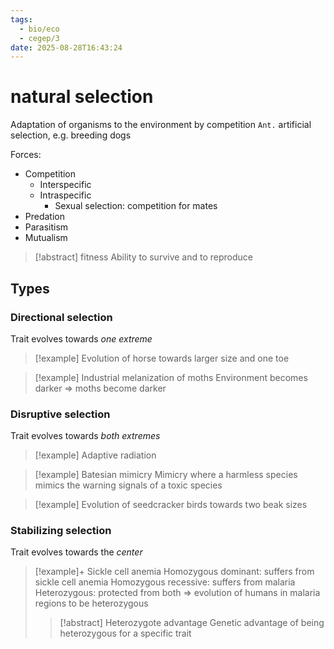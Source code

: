 ```yaml
---
tags:
  - bio/eco
  - cegep/3
date: 2025-08-28T16:43:24
---
```


# natural selection

Adaptation of organisms to the environment by competition
`Ant.` artificial selection, e.g. breeding dogs

Forces:

- Competition
	- Interspecific
	- Intraspecific
		- Sexual selection: competition for mates
- Predation
- Parasitism
- Mutualism

> [!abstract] fitness
> Ability to survive and to reproduce

## Types

### Directional selection

Trait evolves towards *one extreme*

> [!example] Evolution of horse towards larger size and one toe

> [!example] Industrial melanization of moths
> Environment becomes darker => moths become darker

### Disruptive selection

Trait evolves towards *both extremes*

> [!example] Adaptive radiation

> [!example] Batesian mimicry
> Mimicry where a harmless species mimics the warning signals of a toxic species

> [!example] Evolution of seedcracker birds towards two beak sizes

### Stabilizing selection

Trait evolves towards the *center*

> [!example]+ Sickle cell anemia
> Homozygous dominant: suffers from sickle cell anemia
> Homozygous recessive: suffers from malaria
> Heterozygous: protected from both
> => evolution of humans in malaria regions to be heterozygous
> 
> > [!abstract] Heterozygote advantage
> > Genetic advantage of being heterozygous for a specific trait